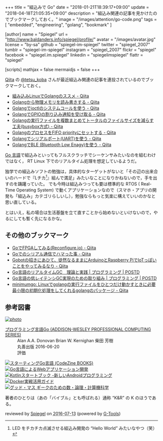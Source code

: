 +++
title = "組込みで Go"
date =  "2018-01-21T18:39:17+09:00"
update = "2018-04-18T21:05:35+09:00"
description = "組込み関連の記事を見かけたのでブックマークしておく。"
image = "/images/attention/go-code.png"
tags        = [ "embedded", "engineering", "golang", "bookmark" ]

[author]
  name      = "Spiegel"
  url       = "http://www.baldanders.info/spiegel/profile/"
  avatar    = "/images/avatar.jpg"
  license   = "by-sa"
  github    = "spiegel-im-spiegel"
  twitter   = "spiegel_2007"
  tumblr    = "spiegel-im-spiegel"
  instagram = "spiegel_2007"
  flickr    = "spiegel"
  facebook  = "spiegel.im.spiegel"
  linkedin  = "spiegelimspiegel"
  flattr    = "spiegel"

[scripts]
  mathjax = false
  mermaidjs = false
+++

[Qiita] の [@tetsu_koba](https://qiita.com/tetsu_koba "tetsu_koba - Qiita") さんが最近組込み関連の記事を連投されているのでブックマークしておく。

- [組み込みLinuxでGolangのススメ - Qiita](https://qiita.com/tetsu_koba/items/7435ef8d0c77844d751e)
- [Golangから物理メモリを読み書きする - Qiita](https://qiita.com/tetsu_koba/items/dba170bf220c45781428)
- [Golangでioctlのシステムコールを使う - Qiita](https://qiita.com/tetsu_koba/items/decee4d1a6ff621a7d37)
- [GolangでGPIOの割り込み通知を受け取る - Qiita](https://qiita.com/tetsu_koba/items/1928730136736c9dd133)
- [Golangの実行ファイルを複数まとめてトータルのファイルサイズを減らす工夫(busybox方式) - Qiita](https://qiita.com/tetsu_koba/items/53d84286ba5d87de607a)
- [GolangのプロセスをFIFO priorityにセットする - Qiita](https://qiita.com/tetsu_koba/items/1ccca9b3f4bd1e6b7f5c)
- [Golangでシリアルポート(UART)を使う - Qiita](https://qiita.com/tetsu_koba/items/f8afbb8326ee42fd27f5)
- [GolangでBLE (Bluetooth Low Enagy)を使う - Qiita](https://qiita.com/tetsu_koba/items/7d8f2f40e45e1549a6fa)

[Go 言語]で組込みといってもフルスクラッチでシーケンサみたいなのを組むわけではなく， RT Linux 下でのリアルタイム処理を想定しているようだ。

独学での組込みソフトの勉強は，具体的なターゲットがないと「その辺の出来合いのハードで『Lチカ[^lt1]』組んで満足」みたいなことになりかねないので，手を出すのを躊躇っていた。
でも今時は組込みつっても要は標準的な RTOS ( Real-Time Operating System) で動くアプリケーションなので（スマホ・アプリの開発も「組込み」カテゴリらしいし），勉強ならもっと気楽に構えていいのかなと思い直している。

[^lt1]: LED をチカチカ点滅させる組込み開発の “Hello World” みたいなやつ（笑）

とはいえ，私の場合は生活基盤を立て直すことから始めないといけないので，やるにしても暫く先になるかな。

## その他のブックマーク

- [GoでFPGAしてみる(Reconfigure.io) - Qiita](https://qiita.com/mjhd-devlion/items/5e6f6f2f40ecb4ad4217)
- [Goでのシリアル通信でハマった事 - Qiita](https://qiita.com/tomoya0x00/items/d957dc00682c57f96771)
- [Gobotの招きにあひて、徒然なるままにArduinoとRaspberry PiでIoTっぽいことをやってみるなり - Qiita](https://qiita.com/KemoKemo/items/10fb644f9d359c35646a)
- [Go言語のリアルタイムGC　理論と実践 | プログラミング | POSTD](http://postd.cc/golangs-real-time-gc-in-theory-and-practice/)
- [Go言語の低レイテンシGC実現のための取り組み | プログラミング | POSTD](http://postd.cc/gos-march-to-low-latency-gc/)
- [minimumgo: Linuxでgolangの実行ファイルをひとつだけ動かすときに必要最小限の初期化処理をしてくれるgolangのパッケージ - Qiita](https://qiita.com/tetsu_koba/items/059849c0871a7e3bd94f)


[Go 言語]: https://golang.org/ "The Go Programming Language"
[Qiita]: https://qiita.com/

## 参考図書

<div class="hreview" ><a class="item url" href="http://www.amazon.co.jp/exec/obidos/ASIN/4621300253/baldandersinf-22/"><img src="http://ecx.images-amazon.com/images/I/410V3ulwP5L._SL160_.jpg" alt="photo" class="photo"  /></a><dl ><dt class="fn"><a class="item url" href="http://www.amazon.co.jp/exec/obidos/ASIN/4621300253/baldandersinf-22/">プログラミング言語Go (ADDISON-WESLEY PROFESSIONAL COMPUTING SERIES)</a></dt><dd>Alan A.A. Donovan Brian W. Kernighan 柴田 芳樹 </dd><dd>丸善出版 2016-06-20</dd><dd>評価<abbr class="rating" title="5"><img src="http://g-images.amazon.com/images/G/01/detail/stars-5-0.gif" alt="" /></abbr> </dd></dl><p class="similar"><a href="http://www.amazon.co.jp/exec/obidos/ASIN/4798142417/baldandersinf-22/" target="_top"><img src="http://images.amazon.com/images/P/4798142417.09._SCTHUMBZZZ_.jpg"  alt="スターティングGo言語 (CodeZine BOOKS)"  /></a> <a href="http://www.amazon.co.jp/exec/obidos/ASIN/4873117526/baldandersinf-22/" target="_top"><img src="http://images.amazon.com/images/P/4873117526.09._SCTHUMBZZZ_.jpg"  alt="Go言語によるWebアプリケーション開発"  /></a> <a href="http://www.amazon.co.jp/exec/obidos/ASIN/4865940391/baldandersinf-22/" target="_top"><img src="http://images.amazon.com/images/P/4865940391.09._SCTHUMBZZZ_.jpg"  alt="Kotlinスタートブック -新しいAndroidプログラミング"  /></a> <a href="http://www.amazon.co.jp/exec/obidos/ASIN/4839959234/baldandersinf-22/" target="_top"><img src="http://images.amazon.com/images/P/4839959234.09._SCTHUMBZZZ_.jpg"  alt="Docker実戦活用ガイド"  /></a> <a href="http://www.amazon.co.jp/exec/obidos/ASIN/4274218961/baldandersinf-22/" target="_top"><img src="http://images.amazon.com/images/P/4274218961.09._SCTHUMBZZZ_.jpg"  alt="グッド・マス ギークのための数・論理・計算機科学"  /></a> </p>
<p class="description">著者のひとりは（あの「バイブル」とも呼ばれる）通称 “K&amp;R” の K のほうである。</p>
<p class="gtools" >reviewed by <a href='#maker' class='reviewer'>Spiegel</a> on <abbr class="dtreviewed" title="2016-07-13">2016-07-13</abbr> (powered by <a href="http://www.goodpic.com/mt/aws/index.html" >G-Tools</a>)</p>
</div>
